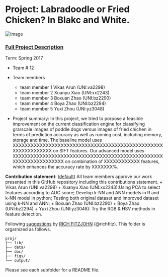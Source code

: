 # Project: Labradoodle or Fried Chicken? In Blakc and White. 
![image](figs/poodleKFC.jpg)

### [Full Project Description](doc/project3_desc.html)

Term: Spring 2017

+ Team # 12
+ Team members
	+ team member 1  Vikas Arun (UNI:va2298)
	+ team member 2  Xuanyu Xiao (UNI:xx2243)
	+ team member 3  Boxuan Zhao (UNI:bz2290)
	+ team member 4  Boya Zhao (UNI:bz2294)
	+ team member 5  Yuxi Zhou (UNI:yz3048)

+ Project summary: In this project, we tried to porpose a feasible improvement on the current classification engine for classifying grarscale images of poddle dogs versus images of fried chichen in terms of prediction accuracy as well as running cost, including memory, storage and time. The baseline model uses XXXXXXXXXXXXXXXXXXXXXXXXXXXXXXXXXXXXXXXXXXXXXXXXXXXXXXXXXXXXXXX on SIFT features. Our advanced model uses XXXXXXXXXXXXXXXXXXXXXXXXXXXXXXXXXXXXXXXXXXXXXXXXXXXXXXXXXXXXXXXXXXX on combination of XXXXXXXXXXXX features, which enhances the accuracy rate by XXXXXXX%.

	
**Contribution statement**: ([default](doc/a_note_on_contributions.md)) All team members approve our work presented in this GitHub repository including this contributions statement. 
        + Vikas Arun (UNI:va2298)
	+ Xuanyu Xiao (UNI:xx2243):Using PCA to select features according to AUC score; Develop k-NN and ANN models in R and k-NN 
	                           model in python; Testing both original dataset and improved dataset using k-NN and ANN;
	+ Boxuan Zhao (UNI:bz2290)
	+ Boya Zhao (UNI:bz2294)
	+ Yuxi Zhou (UNI:yz3048): Try the RGB & HSV methods in feature detection.

Following [suggestions](http://nicercode.github.io/blog/2013-04-05-projects/) by [RICH FITZJOHN](http://nicercode.github.io/about/#Team) (@richfitz). This folder is orgarnized as follows.

```
proj/
├── lib/
├── data/
├── doc/
├── figs/
└── output/
```

Please see each subfolder for a README file.
